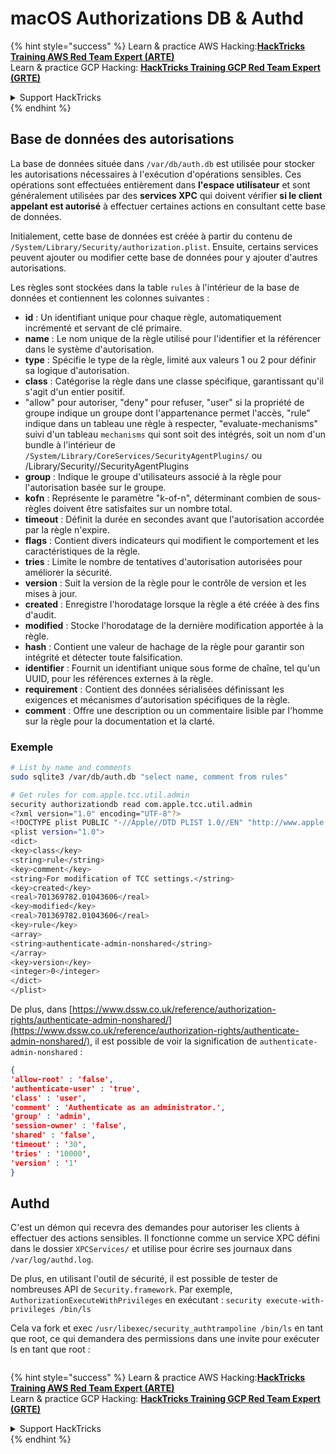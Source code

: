 # macOS Authorizations DB & Authd



{% hint style="success" %}
Learn & practice AWS Hacking:<img src="../../../.gitbook/assets/arte.png" alt="" data-size="line">[**HackTricks Training AWS Red Team Expert (ARTE)**](https://training.hacktricks.xyz/courses/arte)<img src="../../../.gitbook/assets/arte.png" alt="" data-size="line">\
Learn & practice GCP Hacking: <img src="../../../.gitbook/assets/grte.png" alt="" data-size="line">[**HackTricks Training GCP Red Team Expert (GRTE)**<img src="../../../.gitbook/assets/grte.png" alt="" data-size="line">](https://training.hacktricks.xyz/courses/grte)

<details>

<summary>Support HackTricks</summary>

* Check the [**subscription plans**](https://github.com/sponsors/carlospolop)!
* **Join the** 💬 [**Discord group**](https://discord.gg/hRep4RUj7f) or the [**telegram group**](https://t.me/peass) or **follow** us on **Twitter** 🐦 [**@hacktricks\_live**](https://twitter.com/hacktricks\_live)**.**
* **Share hacking tricks by submitting PRs to the** [**HackTricks**](https://github.com/carlospolop/hacktricks) and [**HackTricks Cloud**](https://github.com/carlospolop/hacktricks-cloud) github repos.

</details>
{% endhint %}

## **Base de données des autorisations**

La base de données située dans `/var/db/auth.db` est utilisée pour stocker les autorisations nécessaires à l'exécution d'opérations sensibles. Ces opérations sont effectuées entièrement dans **l'espace utilisateur** et sont généralement utilisées par des **services XPC** qui doivent vérifier **si le client appelant est autorisé** à effectuer certaines actions en consultant cette base de données.

Initialement, cette base de données est créée à partir du contenu de `/System/Library/Security/authorization.plist`. Ensuite, certains services peuvent ajouter ou modifier cette base de données pour y ajouter d'autres autorisations.

Les règles sont stockées dans la table `rules` à l'intérieur de la base de données et contiennent les colonnes suivantes :

* **id** : Un identifiant unique pour chaque règle, automatiquement incrémenté et servant de clé primaire.
* **name** : Le nom unique de la règle utilisé pour l'identifier et la référencer dans le système d'autorisation.
* **type** : Spécifie le type de la règle, limité aux valeurs 1 ou 2 pour définir sa logique d'autorisation.
* **class** : Catégorise la règle dans une classe spécifique, garantissant qu'il s'agit d'un entier positif.
* "allow" pour autoriser, "deny" pour refuser, "user" si la propriété de groupe indique un groupe dont l'appartenance permet l'accès, "rule" indique dans un tableau une règle à respecter, "evaluate-mechanisms" suivi d'un tableau `mechanisms` qui sont soit des intégrés, soit un nom d'un bundle à l'intérieur de `/System/Library/CoreServices/SecurityAgentPlugins/` ou /Library/Security//SecurityAgentPlugins
* **group** : Indique le groupe d'utilisateurs associé à la règle pour l'autorisation basée sur le groupe.
* **kofn** : Représente le paramètre "k-of-n", déterminant combien de sous-règles doivent être satisfaites sur un nombre total.
* **timeout** : Définit la durée en secondes avant que l'autorisation accordée par la règle n'expire.
* **flags** : Contient divers indicateurs qui modifient le comportement et les caractéristiques de la règle.
* **tries** : Limite le nombre de tentatives d'autorisation autorisées pour améliorer la sécurité.
* **version** : Suit la version de la règle pour le contrôle de version et les mises à jour.
* **created** : Enregistre l'horodatage lorsque la règle a été créée à des fins d'audit.
* **modified** : Stocke l'horodatage de la dernière modification apportée à la règle.
* **hash** : Contient une valeur de hachage de la règle pour garantir son intégrité et détecter toute falsification.
* **identifier** : Fournit un identifiant unique sous forme de chaîne, tel qu'un UUID, pour les références externes à la règle.
* **requirement** : Contient des données sérialisées définissant les exigences et mécanismes d'autorisation spécifiques de la règle.
* **comment** : Offre une description ou un commentaire lisible par l'homme sur la règle pour la documentation et la clarté.

### Exemple
```bash
# List by name and comments
sudo sqlite3 /var/db/auth.db "select name, comment from rules"

# Get rules for com.apple.tcc.util.admin
security authorizationdb read com.apple.tcc.util.admin
<?xml version="1.0" encoding="UTF-8"?>
<!DOCTYPE plist PUBLIC "-//Apple//DTD PLIST 1.0//EN" "http://www.apple.com/DTDs/PropertyList-1.0.dtd">
<plist version="1.0">
<dict>
<key>class</key>
<string>rule</string>
<key>comment</key>
<string>For modification of TCC settings.</string>
<key>created</key>
<real>701369782.01043606</real>
<key>modified</key>
<real>701369782.01043606</real>
<key>rule</key>
<array>
<string>authenticate-admin-nonshared</string>
</array>
<key>version</key>
<integer>0</integer>
</dict>
</plist>
```
De plus, dans [https://www.dssw.co.uk/reference/authorization-rights/authenticate-admin-nonshared/](https://www.dssw.co.uk/reference/authorization-rights/authenticate-admin-nonshared/), il est possible de voir la signification de `authenticate-admin-nonshared` :
```json
{
'allow-root' : 'false',
'authenticate-user' : 'true',
'class' : 'user',
'comment' : 'Authenticate as an administrator.',
'group' : 'admin',
'session-owner' : 'false',
'shared' : 'false',
'timeout' : '30',
'tries' : '10000',
'version' : '1'
}
```
## Authd

C'est un démon qui recevra des demandes pour autoriser les clients à effectuer des actions sensibles. Il fonctionne comme un service XPC défini dans le dossier `XPCServices/` et utilise pour écrire ses journaux dans `/var/log/authd.log`.

De plus, en utilisant l'outil de sécurité, il est possible de tester de nombreuses API de `Security.framework`. Par exemple, `AuthorizationExecuteWithPrivileges` en exécutant : `security execute-with-privileges /bin/ls`

Cela va fork et exec `/usr/libexec/security_authtrampoline /bin/ls` en tant que root, ce qui demandera des permissions dans une invite pour exécuter ls en tant que root :

<figure><img src="../../../.gitbook/assets/image (10).png" alt=""><figcaption></figcaption></figure>

{% hint style="success" %}
Learn & practice AWS Hacking:<img src="../../../.gitbook/assets/arte.png" alt="" data-size="line">[**HackTricks Training AWS Red Team Expert (ARTE)**](https://training.hacktricks.xyz/courses/arte)<img src="../../../.gitbook/assets/arte.png" alt="" data-size="line">\
Learn & practice GCP Hacking: <img src="../../../.gitbook/assets/grte.png" alt="" data-size="line">[**HackTricks Training GCP Red Team Expert (GRTE)**<img src="../../../.gitbook/assets/grte.png" alt="" data-size="line">](https://training.hacktricks.xyz/courses/grte)

<details>

<summary>Support HackTricks</summary>

* Check the [**subscription plans**](https://github.com/sponsors/carlospolop)!
* **Join the** 💬 [**Discord group**](https://discord.gg/hRep4RUj7f) or the [**telegram group**](https://t.me/peass) or **follow** us on **Twitter** 🐦 [**@hacktricks\_live**](https://twitter.com/hacktricks\_live)**.**
* **Share hacking tricks by submitting PRs to the** [**HackTricks**](https://github.com/carlospolop/hacktricks) and [**HackTricks Cloud**](https://github.com/carlospolop/hacktricks-cloud) github repos.

</details>
{% endhint %}
